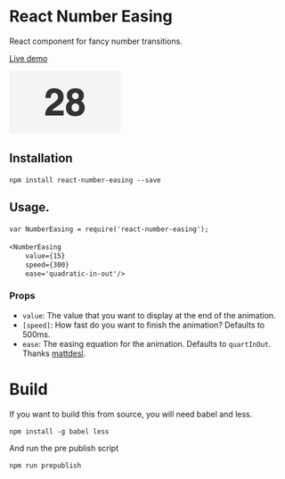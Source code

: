 # React Number Easing

React component for fancy number transitions.

[Live demo](http://javierbyte.github.io/react-number-easing/)

![react-number-easing screenshot](assets/number-easing.gif)

## Installation

    npm install react-number-easing --save

## Usage.

    var NumberEasing = require('react-number-easing');

    <NumberEasing
		value={15}
		speed={300}
		ease='quadratic-in-out'/>

### Props

* `value`: The value that you want to display at the end of the animation.
* `[speed]`: How fast do you want to finish the animation? Defaults to 500ms.
* `ease`: The easing equation for the animation. Defaults to `quartInOut`. Thanks [mattdesl](https://github.com/mattdesl/eases).

# Build

If you want to build this from source, you will need babel and less.

	npm install -g babel less

And run the pre publish script

	npm run prepublish
